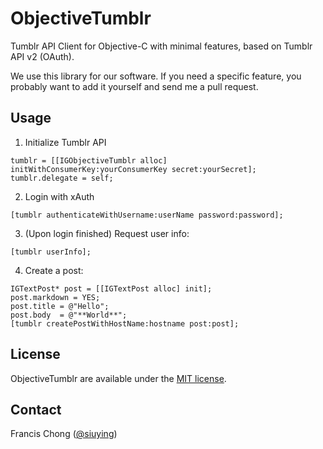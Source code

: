 # ObjectiveTumblr

Tumblr API Client for Objective-C with minimal features, based on Tumblr API v2 (OAuth).

We use this library for our software. If you need a specific feature, you probably want to add it yourself and send me a pull request.

## Usage

1. Initialize Tumblr API

````
tumblr = [[IGObjectiveTumblr alloc] initWithConsumerKey:yourConsumerKey secret:yourSecret];
tumblr.delegate = self;
````

2. Login with xAuth

````
[tumblr authenticateWithUsername:userName password:password];
````
    
3. (Upon login finished) Request user info:

````    
[tumblr userInfo];
````

4. Create a post:

````  
IGTextPost* post = [[IGTextPost alloc] init];
post.markdown = YES;
post.title = @"Hello";
post.body  = @"**World**";
[tumblr createPostWithHostName:hostname post:post];
````

## License

ObjectiveTumblr are available under the [MIT license](http://www.opensource.org/licenses/mit-license.php).

## Contact

Francis Chong ([@siuying](http://twitter.com/siuying))
